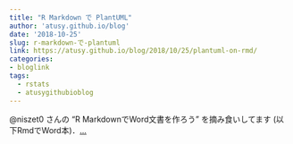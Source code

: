 ```yaml
---
title: "R Markdown で PlantUML"
author: 'atusy.github.io/blog'
date: '2018-10-25'
slug: r-markdown-で-plantuml
link: https://atusy.github.io/blog/2018/10/25/plantuml-on-rmd/
categories:
- bloglink
tags:
  - rstats
  - atusygithubioblog
---
```


@niszet0 さんの “R MarkdownでWord文書を作ろう” を摘み食いしてます (以下RmdでWord本)．[... <i class="fas fa-external-link-alt"></i>](https://atusy.github.io/blog/2018/10/25/plantuml-on-rmd/)

